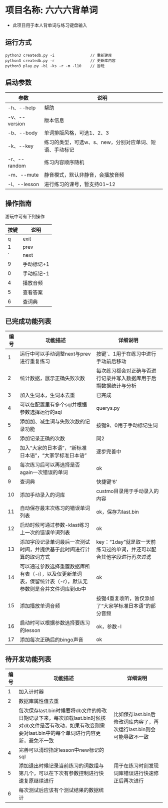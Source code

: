 # 项目名称: 六六六背单词

- 此项目用于本人背单词与练习键盘输入

## 运行方式

``` shell
python3 createdb.py -i                // 重新建库
python3 createdb.py -r                // 更新库内容
python3 play.py -b1 -ks -r -m -l10    // 游玩
```

## 启动参数

|参数|说明|
|-|-|
|-h、--help|帮助|
|-v、--version|版本信息|
|-b、--body|单词排版风格，可选1、2、3|
|-k、--key|练习的类型，可选w、s、new，分别对应单词、短语、手动标记|
|-r、--random|练习内容顺序随机|
|-m、--mute|静音模式，默认非静音，会播放音频|
|-l、--lesson|进行练习的课号，暂支持01~12|

## 操作指南

游玩中可有下列操作

|按键|说明|
|-|-|
|q|exit|
|1|prev|
|`|next|
|9|手动标记+1|
|0|手动标记-1|
|4|播放音频|
|5|查看答案|
|6|查词典|

## 已完成功能列表

|编号|功能描述|详细说明|
|-|-|-|
|1|运行中可以手动调整next与prev进行重复练习|按键`、1用于在练习中进行手动前后移动|
|2|统计数据，展示正确失败次数|每次练习都会对正确与否进行记录并写入数据库用于后期数据统计与分析|
|3|加入生词本，生词本去重|已完成|
|4|可以在配置里有多个sql并根据参数选择运行的sql|querys.py|
|5|添加加、减生词与失败次数的记录功能|按键9、0用于手动标记生词|
|6|添加记录正确的次数|同2|
|7|加入“大家的日本语”，“新标准日本语”，“大家学标准日本语”|逐步完善中|
|8|每次练习后可以再选择是否again一次错误的单词|ok|
|9|查词典|快捷键‘6’|
|10|添加手动录入的词库|custmo目录用于手动录入的内容|
|11|自动保存最末次练习的错误单词列表|ok，保存为last.bin|
|12|启动时候可通过参数-klast练习上一次的错误单词列表|ok|
|13| 添加字段记录单词最后一次测试时间，并提供基于此时间进行计算的取词方式|key：“1day”就是取一天前练习过的单词，并还可以配合其他字段进行再次过滤|
|14|可以通过参数选择重置数据库所有表（-i），以及仅更新单词表，保留统计表（-r），默认无参数则是合并文件词库到db中|ok|
|15|添加播放单词音频|按键4重复收听，暂仅添加了“大家学标准日本语”的部分音频|
|16|启动时可以根据参数选择要练习的lesson|ok，参数-l|
|17|添加每次正确后的bingo声音|ok|


## 待开发功能列表

|编号|功能描述|详细说明|
|-|-|-|
|1|加入计时器||
|2|数据库属性值去重||
|3|每次保存last.bin时候要将db文件的修改日期记录下来，每次加载last.bin时候核对db文件是否有改动，如果有改变则需要对last.bin中的每个单词进行内容更新，避免不一致|比如保存last.bin后修改词库内容了，再次运行last.bin则会可能导致不一致|
|4|完善可以清理指定lesson中new标记的sql||
|5|添加退出时候记录当前练习的词数组与第几个，可以在下次有参数控制进行快速复原继续进行|用于在练习时刻发现词库错误进行快速修正后再次进行|
|6|每次测试后应该有个测试结果的数据统计||
